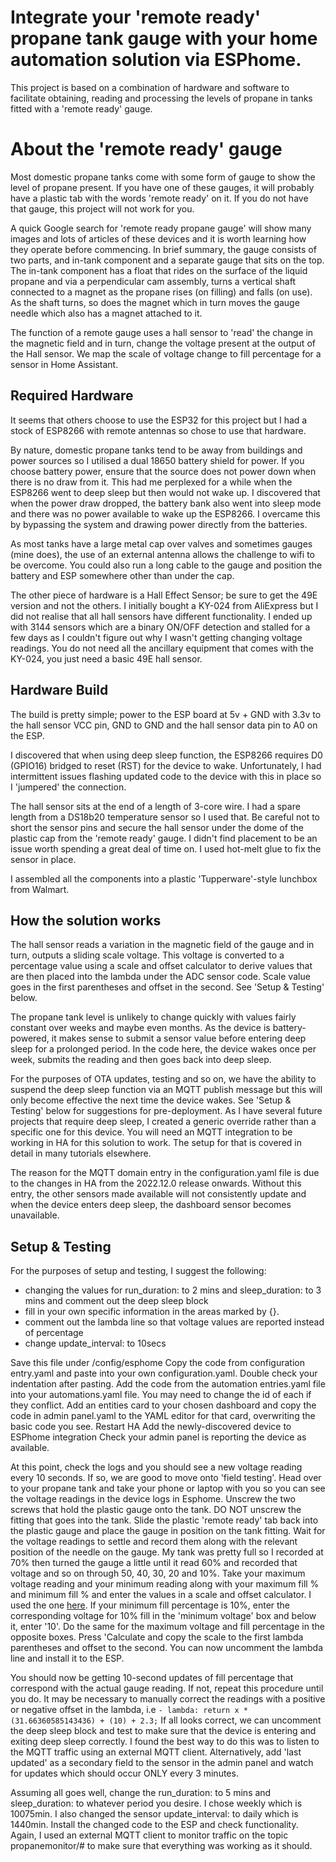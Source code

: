 # Integrate your 'remote ready' propane tank gauge with your home automation solution via ESPhome.

This project is based on a combination of hardware and software to facilitate obtaining, reading and processing the levels of propane in tanks fitted with a 'remote ready' gauge.


# About the 'remote ready' gauge

Most domestic propane tanks come with some form of gauge to show the level of propane present. If you have one of these gauges, it will probably have a plastic tab with the words 'remote ready' on it. If you do not have that gauge, this project will not work for you.

A quick Google search for 'remote ready propane gauge' will show many images and lots of articles of these devices and it is worth learning how they operate before commencing. In brief summary, the gauge consists of two parts, and in-tank component and a separate gauge that sits on the top. The in-tank component has a float that rides on the surface of the liquid propane and via a perpendicular cam assembly, turns a vertical shaft connected to a magnet as the propane rises (on filling) and falls (on use). As the shaft turns, so does the magnet which in turn moves the gauge needle which also has a magnet attached to it.

The function of a remote gauge uses a hall sensor to 'read' the change in the magnetic field and in turn, change the voltage present at the output of the Hall sensor. We map the scale of voltage change to fill percentage for a sensor in Home Assistant.

## Required Hardware

It seems that others choose to use the ESP32 for this project but I had a stock of ESP8266 with remote antennas so chose to use that hardware.

By nature, domestic propane tanks tend to be away from buildings and power sources so I utilised a dual 18650 battery shield for power. If you choose battery power, ensure that the source does not power down when there is no draw from it. This had me perplexed for a while when the ESP8266 went to deep sleep but then would not wake up. I discovered that when the power draw dropped, the battery bank also went into sleep mode and there was no power available to wake up the  ESP8266. I overcame this by bypassing the system and drawing power directly from the batteries.

As most tanks have a large metal cap over valves and sometimes gauges (mine does), the use of an external antenna allows the challenge to wifi to be overcome. You could also run a long cable to the gauge and position the battery and ESP somewhere other than under the cap.

The other piece of hardware is a Hall Effect Sensor; be sure to get the 49E version and not the others. I initially bought a KY-024 from AliExpress but I did not realise that all hall sensors have different functionality. I ended up with 3144 sensors which are a binary ON/OFF detection and stalled for a few days as I couldn't figure out why I wasn't getting changing voltage readings. You do not need all the ancillary equipment that comes with the KY-024, you just need a basic 49E hall sensor.

## Hardware Build

The build is pretty simple; power to the ESP board at 5v + GND with 3.3v to the hall sensor VCC pin, GND to GND and the hall sensor data pin to A0 on the ESP.

I discovered that when using deep sleep function, the ESP8266 requires D0 (GPIO16) bridged to reset (RST) for the device to wake. Unfortunately, I had intermittent issues flashing updated code to the device with this in place so I 'jumpered' the connection.

The hall sensor sits at the end of a length of 3-core wire. I had a spare length from a DS18b20 temperature sensor so I used that. Be careful not to short the sensor pins and secure the hall sensor under the dome of the plastic cap from the 'remote ready' gauge. I didn't find placement to be an issue worth spending a great deal of time on. I used hot-melt glue to fix the sensor in place.

I assembled all the components into a plastic 'Tupperware'-style lunchbox from Walmart.

## How the solution works

The hall sensor reads a variation in the magnetic field of the gauge and in turn, outputs a sliding scale voltage. This voltage is converted to a percentage value using a scale and offset calculator to derive values that are then placed into the lambda under the ADC sensor code. Scale value goes in the first parentheses and offset in the second. See 'Setup & Testing' below.

The propane tank level is unlikely to change quickly with values fairly constant over weeks and maybe even months. As the device is battery-powered, it makes sense to submit a sensor value before entering deep sleep for a prolonged period. In the code here, the device wakes once per week, submits the reading and then goes back into deep sleep.

For the purposes of OTA updates, testing and so on, we have the ability to suspend the deep sleep function via an MQTT publish message but this will only become effective the next time the device wakes. See 'Setup & Testing' below for suggestions for pre-deployment. As I have several future projects that require deep sleep, I created a generic override rather than a specific one for this device. You will need an MQTT integration to be working in HA for this solution to work. The setup for that is covered in detail in many tutorials elsewhere.

The reason for the MQTT domain entry in the configuration.yaml file is due to the changes in HA from the 2022.12.0 release onwards. Without this entry, the other sensors made available will not consistently update and when the device enters deep sleep, the dashboard sensor becomes unavailable.

## Setup & Testing

For the purposes of setup and testing, I suggest the following:

 - changing the values for run_duration: to 2 mins and sleep_duration: to 3 mins and comment out the deep sleep block
 - fill in your own specific information in the areas marked by {}.
 - comment out the lambda line so that voltage values are reported instead of percentage
 - change update_interval: to 10secs

Save this file under /config/esphome
Copy the code from configuration entry.yaml and paste into your own configuration.yaml. Double check your indentation after pasting.
Add the code from the automation entries.yaml file into your automations.yaml file. You may need to change the id of each if they conflict.
Add an entities card to your chosen dashboard and copy the code in admin panel.yaml to the YAML editor for that card, overwriting the basic code you see.
Restart HA
Add the newly-discovered device to ESPhome integration
Check your admin panel is reporting the device as available.

At this point, check the logs and you should see a new voltage reading every 10 seconds. If so, we are good to move onto 'field testing'. Head over to your propane tank and take your phone or laptop with you so you can see the voltage readings in the device logs in Esphome. Unscrew the two screws that hold the plastic gauge onto the tank. DO NOT unscrew the fitting that goes into the tank.
Slide the plastic 'remote ready' tab back into the plastic gauge and place the gauge in position on the tank fitting. Wait for the voltage readings to settle and record them along with the relevant position of the needle on the gauge. My tank was pretty full so I recorded at 70% then turned the gauge a little until it read 60% and recorded that voltage and so on through 50, 40, 30, 20 and 10%.
Take your maximum voltage reading and your minimum reading along with your maximum fill % and minimum fill % and enter the values in a scale and offset calculator. I used the one [here](https://www.vboxmotorsport.co.uk/index.php/us/calculators). If your minimum fill percentage is 10%, enter the corresponding voltage for 10% fill in the 'minimum voltage' box and below it, enter '10'. Do the same for the maximum voltage and fill percentage in the opposite boxes. Press 'Calculate and copy the scale to the first lambda parentheses and offset to the second. You can now uncomment the lambda line and install it to the ESP.

You should now be getting 10-second updates of fill percentage that correspond with the actual gauge reading. If not, repeat this procedure until you do. It may be necessary to manually correct the readings with a positive or negative offset in the lambda, i.e `- lambda: return x * (31.66360585143436) + (10) + 2.3;` If all looks correct, we can uncomment the deep sleep block and test to make sure that the device is entering and exiting deep sleep correctly. I found the best way to do this was to listen to the MQTT traffic using an external MQTT client. Alternatively, add 'last updated' as a secondary field to the sensor in the admin panel and watch for updates which should occur ONLY every 3 minutes.

Assuming all goes well, change the run_duration: to 5 mins and sleep_duration: to whatever period you desire. I chose weekly which is 10075min. I also changed the sensor update_interval: to daily which is 1440min. Install the changed code to the ESP and check functionality. Again, I used an external MQTT client to monitor traffic on the topic propanemonitor/# to make sure that everything was working as it should.
